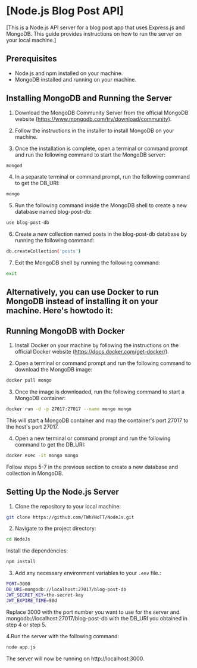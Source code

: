 # [Node.js Blog Post API]

[This is a Node.js API server for a blog post app that uses Express.js and MongoDB. This guide provides instructions on how to run the server on your local machine.]

## Prerequisites

- Node.js and npm installed on your machine.
- MongoDB installed and running on your machine.

## Installing MongoDB and Running the Server

1. Download the MongoDB Community Server from the official MongoDB website (https://www.mongodb.com/try/download/community).

2. Follow the instructions in the installer to install MongoDB on your machine.

3. Once the installation is complete, open a terminal or command prompt and run the following command to start the MongoDB server:

```bash
mongod
```

4. In a separate terminal or command prompt, run the following command to get the DB_URI:

```bash
mongo
```

5. Run the following command inside the MongoDB shell to create a new database named blog-post-db:

```bash
use blog-post-db
```

6. Create a new collection named posts in the blog-post-db database by running the following command:

```bash
db.createCollection('posts')
```

7. Exit the MongoDB shell by running the following command:

```bash
exit
```

## Alternatively, you can use Docker to run MongoDB instead of installing it on your machine. Here's howtodo it:

## Running MongoDB with Docker

1. Install Docker on your machine by following the instructions on the official Docker website (https://docs.docker.com/get-docker/).

2. Open a terminal or command prompt and run the following command to download the MongoDB image:

```bash
docker pull mongo
```

3. Once the image is downloaded, run the following command to start a MongoDB container:

```bash
docker run -d -p 27017:27017 --name mongo mongo
```

This will start a MongoDB container and map the container's port 27017 to the host's port 27017.

4. Open a new terminal or command prompt and run the following command to get the DB_URI:

```bash
docker exec -it mongo mongo
```

Follow steps 5-7 in the previous section to create a new database and collection in MongoDB.

## Setting Up the Node.js Server

1. Clone the repository to your local machine:

```bash
git clone https://github.com/TWhYNoTT/NodeJs.git
```

2. Navigate to the project directory:

```bash
cd NodeJs
```

Install the dependencies:

```bash
npm install
```

3. Add any necessary environment variables to your `.env` file.:

```bash
PORT=3000
DB_URI=mongodb://localhost:27017/blog-post-db
JWT_SECRET_KEY=the-secret-key
JWT_EXPIRE_TIME=90d
```

Replace 3000 with the port number you want to use for the server and mongodb://localhost:27017/blog-post-db with the DB_URI you obtained in step 4 or step 5.

4.Run the server with the following command:

```bash
node app.js
```

The server will now be running on http://localhost:3000. 
